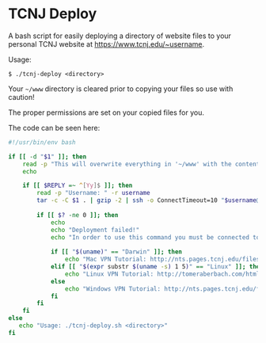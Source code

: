 # TCNJ Deploy

A bash script for easily deploying a directory of website files to your personal TCNJ website at https://www.tcnj.edu/~username.

Usage:
```shell
$ ./tcnj-deploy <directory>
```

Your `~/www` directory is cleared prior to copying your files so use with caution!

The proper permissions are set on your copied files for you.

The code can be seen here:
```bash
#!/usr/bin/env bash

if [[ -d "$1" ]]; then
    read -p "This will overwrite everything in '~/www' with the contents of '$1'. Continue? (y/n) " -n 1 -r
    echo

    if [[ $REPLY =~ ^[Yy]$ ]]; then
        read -p "Username: " -r username
        tar -c -C $1 . | gzip -2 | ssh -o ConnectTimeout=10 "$username@beauty.tcnj.edu" "rm -rf ~/www > /dev/null; mkdir -p ~/www; tar -zx -C ~/www; wwwsetup > /dev/null; chmod -R +rxX ~/www; echo; echo \"Deployment successful!\""
        
        if [[ $? -ne 0 ]]; then
            echo
            echo "Deployment failed!"
            echo "In order to use this command you must be connected to the TCNJ network or using a VPN."
            
            if [[ "$(uname)" == "Darwin" ]]; then
                echo "Mac VPN Tutorial: http://nts.pages.tcnj.edu/files/2014/08/PAN-VPN-Instructions.pdf"
            elif [[ "$(expr substr $(uname -s) 1 5)" == "Linux" ]]; then
                echo "Linux VPN Tutorial: http://tomeraberbach.com/html/article/tcnj-linux-vpn.html"
            else
                echo "Windows VPN Tutorial: http://nts.pages.tcnj.edu/files/2014/08/PAN-VPN-Instructions.pdf"
            fi
        fi
    fi
else
   echo "Usage: ./tcnj-deploy.sh <directory>"
fi
```
